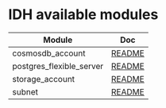 # IDH available modules
|Module| Doc | 
|------|---------|
|cosmosdb_account|[README](cosmosdb_account/README.md)|
|postgres_flexible_server|[README](postgres_flexible_server/README.md)|
|storage_account|[README](storage_account/README.md)|
|subnet|[README](subnet/README.md)|
